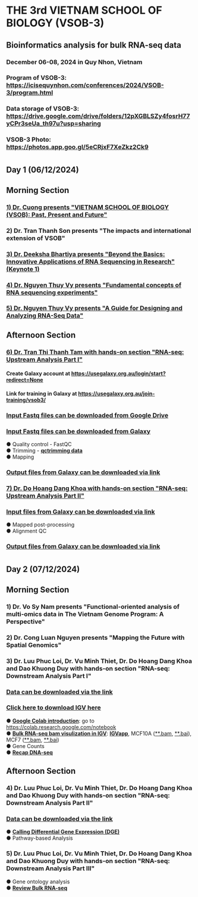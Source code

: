 # THE 3rd VIETNAM SCHOOL OF BIOLOGY (VSOB-3)
## Bioinformatics analysis for bulk RNA-seq data
### December 06-08, 2024 in Quy Nhon, Vietnam
###
### Program of VSOB-3: https://icisequynhon.com/conferences/2024/VSOB-3/program.html
### Data storage of VSOB-3: https://drive.google.com/drive/folders/12pXGBLSZy4fosrH77yCPr3seUa_th97u?usp=sharing
### VSOB-3 Photo: https://photos.app.goo.gl/5eCRjxF7XeZkz2Ck9
#
## Day 1 (06/12/2024)
## Morning Section
### [**1) Dr. Cuong presents "VIETNAM SCHOOL OF BIOLOGY (VSOB): Past, Present and Future"**](https://github.com/luuloi/VSOB3_bulk_RNA-seq/blob/d29ef639ea3bae0c557753d6c8d4ef70033b8224/Day1_20241206/VSOB-intro_Dr_Cuong.pdf)
### 2) Dr. Tran Thanh Son presents "The impacts and international extension of VSOB"
### [**3) Dr. Deeksha Bhartiya presents "Beyond the Basics: Innovative Applications of RNA Sequencing in Research" (Keynote 1)**](https://github.com/luuloi/VSOB3_bulk_RNA-seq/blob/97672e51d70ee2e5bab0288eac808616ac721a2d/Day1_20241206/Invited_Talks_RNAseq-Talk-VSOB3-DeekshaBhartiya.pdf)
### [**4) Dr. Nguyen Thuy Vy presents "Fundamental concepts of RNA sequencing experiments"**](https://github.com/luuloi/VSOB3_bulk_RNA-seq/blob/7b8475a86b3391a21b4444516639eb617313a9a3/Day1_20241206/VSOB3-NTVy-FundamentalConcepts.pdf)
### [**5) Dr. Nguyen Thuy Vy presents "A Guide for Designing and Analyzing RNA-Seq Data"**](https://github.com/luuloi/VSOB3_bulk_RNA-seq/blob/7b8475a86b3391a21b4444516639eb617313a9a3/Day1_20241206/VSOB3-NTVy-ExpDesign.pdf)
## Afternoon Section
### [**6) Dr. Tran Thi Thanh Tam with hands-on section "RNA-seq: Upstream Analysis Part I"**](https://github.com/luuloi/VSOB3_bulk_RNA-seq/blob/c85de92dedf1be0657ce446a7a05ef33513db356/Day1_20241206/03-VSOB3_RNA_seq_Upstream_Analysis_partI_Tam_Tran_part1.pdf)
#### Create Galaxy account at https://usegalaxy.org.au/login/start?redirect=None
#### Link for training in Galaxy at https://usegalaxy.org.au/join-training/vsob3/
### [**Input Fastq files can be downloaded from Google Drive**](https://drive.google.com/drive/folders/14k-lzmrjOdmzaA2a6vyQZwnoL6i_ABEa?usp=sharing)
### [**Input Fastq files can be downloaded from Galaxy**](https://usegalaxy.org.au/u/tam-tran/h/rnaseq-raw-data)
● Quality control - FastQC\
● Trimming - [**qctrimming data**](https://usegalaxy.org.au/u/tam-tran/w/rnaseqqctrimmingmapping)\
● Mapping
### [**Output files from Galaxy can be downloaded via link**](https://usegalaxy.org.au/u/tam-tran/h/rnasequpstreamtest)
### [**7) Dr. Do Hoang Dang Khoa with hands-on section "RNA-seq: Upstream Analysis Part II"**](https://github.com/luuloi/VSOB3_bulk_RNA-seq/blob/4c740a26222f448eddaa83fffde79a4574585ade/Day1_20241206/RNASeq_UPSTREAM_ANALYSIS_PART2.pptx)
### [**Input files from Galaxy can be downloaded via link**](https://usegalaxy.org.au/u/tam-tran/h/rnasequpstreamtest)
● Mapped post-processing\
● Alignment QC
### [**Output files from Galaxy can be downloaded via link**](https://usegalaxy.org.au/published/history?id=06790bbe3b46aec0)
#
#
## Day 2 (07/12/2024)
## Morning Section
### 1) Dr. Vo Sy Nam presents "Functional-oriented analysis of multi-omics data in The Vietnam Genome Program: A Perspective"
### 2) Dr. Cong Luan Nguyen presents "Mapping the Future with Spatial Genomics"
### 3) Dr. Luu Phuc Loi, Dr. Vu Minh Thiet, Dr. Do Hoang Dang Khoa and Dao Khuong Duy with hands-on section "RNA-seq: Downstream Analysis Part I"
### [**Data can be downloaded via the link**](https://drive.google.com/drive/folders/18MYkREbWRh5JZLFii8jJQ7_4RfT8qa0z?usp=sharing)
### [**Click here to download IGV here**](https://igv.org/doc/desktop/#DownloadPage/)
● [**Google Colab introduction**](https://github.com/luuloi/VSOB3_bulk_RNA-seq/blob/65a1d856433e7620d92041cb61e480c39b658ba0/Day2_20241207/An_Introduction_to_Google_Colab_by_Adrian_Dolinay_Medium.pdf): go to https://colab.research.google.com/notebook \
● [**Bulk RNA-seq bam visulization in IGV**](https://github.com/luuloi/VSOB3_bulk_RNA-seq/blob/e7b9d49c9642e1cd7df5e4acb454b604fa8c28a1/Day2_20241207/IGV_bulk_RNASeq.pdf): [**IGVapp**](https://igv.org/app/), MCF10A ([**.bam](https://github.com/luuloi/VSOB3_bulk_RNA-seq/blob/5d878910befbd89ada42c6d6693058f284c30968/Day2_20241207/MCF10A_DNMT3A.bam), [**.bai](https://github.com/luuloi/VSOB3_bulk_RNA-seq/blob/5d878910befbd89ada42c6d6693058f284c30968/Day2_20241207/MCF10A_DNMT3A.bam.bai)), MCF7 ([**.bam](https://github.com/luuloi/VSOB3_bulk_RNA-seq/blob/5d878910befbd89ada42c6d6693058f284c30968/Day2_20241207/MCF7_DNMT3A.bam), [**.bai](https://github.com/luuloi/VSOB3_bulk_RNA-seq/blob/5d878910befbd89ada42c6d6693058f284c30968/Day2_20241207/MCF7_DNMT3A.bam.bai))\
● Gene Counts\
● [**Recap DNA-seq**](https://github.com/luuloi/VSOB3_bulk_RNA-seq/blob/b84436d228835d9264a5cd6106d44250c4fd6d6b/Day2_20241207/Introduction_DNA-seq.pdf)
##
## Afternoon Section
### 4) Dr. Luu Phuc Loi, Dr. Vu Minh Thiet, Dr. Do Hoang Dang Khoa and Dao Khuong Duy with hands-on section "RNA-seq: Downstream Analysis Part II"
### [**Data can be downloaded via the link**](https://drive.google.com/drive/folders/18MYkREbWRh5JZLFii8jJQ7_4RfT8qa0z?usp=sharing)
● [**Calling Differential Gene Expression (DGE)**](https://colab.research.google.com/drive/1JcPoLnZtEZoJH9z6M1_ViP23tN9vOUVf?usp=sharing)\
● Pathway-based Analysis
###
### 5) Dr. Luu Phuc Loi, Dr. Vu Minh Thiet, Dr. Do Hoang Dang Khoa and Dao Khuong Duy with hands-on section "RNA-seq: Downstream Analysis Part III"
● Gene ontology analysis\
● [**Review Bulk RNA-seq**](https://github.com/luuloi/VSOB3_bulk_RNA-seq/blob/50b19e30ee09e7711aa7ece4d74caf8cb58b6cd8/Day2_20241207/01_introduction_to_lecture_bulk_RNA-seq.pdf)

